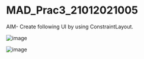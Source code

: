 # MAD_Prac3_21012021005

AIM-  Create following UI by using ConstraintLayout.

![image](https://github.com/Shabnam5394/MAD_Prac3_21012021005/assets/98177656/7272d4c2-d6f3-4544-8948-76d225721484)

![image](https://github.com/Shabnam5394/MAD_Prac3_21012021005/assets/98177656/be4931bd-168e-474b-a57d-11525044d2f3)

